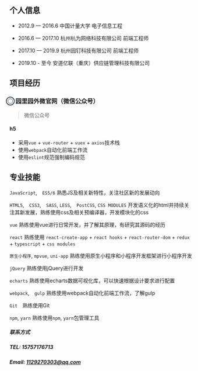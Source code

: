 ## 个人信息
* 2012.9 — 2016.6
中国计量大学    电子信息工程

* 2016.6 — 2017.10
杭州杭为网络科技有限公司     前端工程师

* 2017.10 — 2019.9
杭州园钉科技有限公司     前端工程师

* 2019.10 - 至今
安道亿联（重庆）供应链管理科技有限公司

## 项目经历
<h3>
    <span style="position: relative;">
        <span style="position: absolute; top: 50%; left: 2px; transform: translate(-50%, -50%); display: inline-block; width: 20px; height: 20px; border: 2px solid #2c3e50; border-radius: 50%;">
            <span style="position: absolute; top: 50%; left: 50%; transform: translate(-50%, -50%); width: 12px; height: 12px; border: 1px solid #2c3e50; border-radius: 50%;"></span>
        </span>
    　园里园外微官网（微信公众号）
    </span>
</h3>

> 微信公众号

#### h5
* 采用`vue` + `vue-router` + `vuex` + `axios`技术栈
* 使用`webpack`自动化前端工作流
* 使用`eslint`规范强制编码规范

## 专业技能

`JavaScript`,　`ES5/6` 熟悉JS及相关新特性，关注社区新的发展动向

`HTML5`,　`CSS3`,　`SASS`, `LESS`,　`PostCSS`, `CSS MODULES` 开发语义化的html并持续关注其新发展，熟练使用css及相关预编译器，开发模块化的css

`vue` 熟练使用vue进行日常开发，并了解其原理，有研究其源码的经历

`react` 熟练使用 `react-create-app` + `react hooks` + `react-router-dom` + `redux` + `typescript` + `css modules`

`原生小程序`, `mpvue`, `uni-app` 熟练使用原生小程序和小程序开发框架进行小程序开发

`jQuery` 熟练使用jQuery进行开发

`echarts` 熟练使用echarts数据可视化库，可以快速根据设计要求进行配置

`webpack`,　`gulp` 熟练使用webpack自动化前端工作流，了解gulp

`Git`　熟练使用Git

`npm`, `yarn` 熟练使用`npm`, `yarn`包管理工具

##### 联系方式
##### TEL: 15757176713
##### Email: <1129270303@qq.com>
